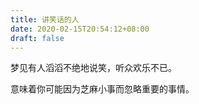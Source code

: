 ```yaml
---
title: 讲笑话的人
date: 2020-02-15T20:54:12+08:00
draft: false
---
```


梦见有人滔滔不绝地说笑，听众欢乐不已。

意味着你可能因为芝麻小事而忽略重要的事情。


